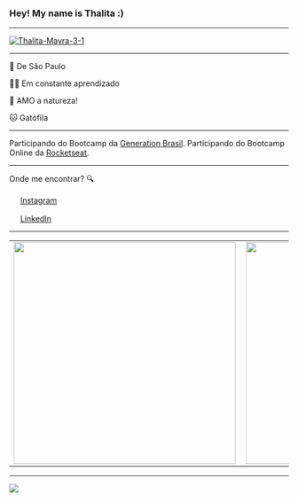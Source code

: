 <!--
**thaitsms/mynameisthalita** is a ✨ _special_ ✨ repository because its `README.md` (this file) appears on your GitHub profile.
Here are some ideas to get you started:

- 🔭 I’m currently working on ...
- 🌱 I’m currently learning ...
- 👯 I’m looking to collaborate on ...
- 🤔 I’m looking for help with ...
- 💬 Ask me about ...
- 📫 How to reach me: ...
- 😄 Pronouns: ...
- ⚡ Fun fact: ...
-->


### Hey! My name is Thalita :) 

---
<a href="https://i.ibb.co/TP3qKcp/Thalita-Mayra-3-1.png"><img src="https://i.ibb.co/TP3qKcp/Thalita-Mayra-3-1.png" alt="Thalita-Mayra-3-1" border="0"></a>
 
---

📍 De São Paulo

👩‍💻 Em constante aprendizado

🌾 AMO a natureza!

🐱 Gatófila

---

Participando do Bootcamp da [Generation Brasil](https://brazil.generation.org/).
Participando do Bootcamp Online da [Rocketseat](https://rocketseat.com.br/).

---

Onde me encontrar? :mag:  

<a href="https://www.instagram.com/thalitsms"><img src="https://github.com/leticiadasilva/leticiadasilva/blob/main/images/instagram.png" width="16"></img></a> [Instagram](https://www.instagram.com/thalitsms)  

<a href="https://www.linkedin.com/in/thalitsms"><img src="https://github.com/leticiadasilva/leticiadasilva/blob/main/images/linkedin.png" width="16"></img></a> [LinkedIn](https://www.linkedin.com/in/thalitsms)  



---  

<center>
<table>
    <tr>
        <td><img width="400px" align="left" src="https://github-readme-stats.vercel.app/api/top-langs/?username=thalitsms&hide=html&layout=compact&theme=buefy" /></td>
        <td><img width="400px" align="left" src="https://github-readme-stats.vercel.app/api?username=thalitsms&theme=buefy"/></td>
    </tr>   
</table>
</center>  

---

![](https://komarev.com/ghpvc/?username=thalitsms&color=blue&style=flat)
